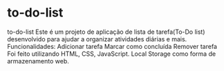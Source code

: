 # to-do-list
to-do-list Este é um projeto de aplicação de lista de tarefa(To-Do list) desenvolvido para ajudar a organizar atividades diárias e mais.  Funcionalidades:  Adicionar tarefa Marcar como concluída Remover tarefa Foi feito utilizando HTML, CSS, JavaScript. Local Storage como forma de armazenamento web.

